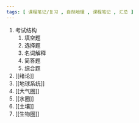 ```yaml
---
tags: [ 课程笔记/复习 , 自然地理 , 课程笔记 , 汇总 ]
---
```

1. 考试结构
	1. 填空题
	2. 选择题
	3. 名词解释
	4. 简答题
	5. 综合题
2. [[绪论]]
3. [[地球系统]]
4. [[大气圈]]
5. [[水圈]]
6. [[土壤]]
7. [[生物圈]]